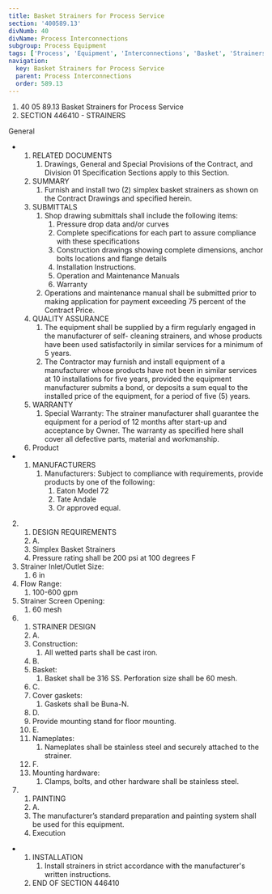 ```yaml
---
title: Basket Strainers for Process Service
section: '400589.13'
divNumb: 40
divName: Process Interconnections
subgroup: Process Equipment
tags: ['Process', 'Equipment', 'Interconnections', 'Basket', 'Strainers', 'for', 'Service']
navigation:
  key: Basket Strainers for Process Service
  parent: Process Interconnections
  order: 589.13
---
```


   1. 40 05 89.13 Basket Strainers for Process Service
   1. SECTION 446410 - STRAINERS 

General

* 
	1. RELATED DOCUMENTS
		1. Drawings, General and Special Provisions of the Contract, and Division 01 Specification Sections apply to this Section.
	2. SUMMARY
		1. Furnish and install two (2) simplex basket strainers as shown on the Contract Drawings and specified herein.
	3. SUBMITTALS
		1. Shop drawing submittals shall include the following items:
			1. Pressure drop data and/or curves
			2. Complete specifications for each part to assure compliance with these specifications
			3. Construction drawings showing complete dimensions, anchor bolts locations and flange details
			4. Installation Instructions.
			5. Operation and Maintenance Manuals
			6. Warranty
		2. Operations and maintenance manual shall be submitted prior to making application for payment exceeding 75 percent of the Contract Price.
	4. QUALITY ASSURANCE
		1. The equipment shall be supplied by a firm regularly engaged in the manufacturer of self- cleaning strainers, and whose products have been used satisfactorily in similar services for a minimum of 5 years.
		2. The Contractor may furnish and install equipment of a manufacturer whose products have not been in similar services at 10 installations for five years, provided the equipment manufacturer submits a bond, or deposits a sum equal to the installed price of the equipment, for a period of five (5) years.
	5. WARRANTY
		1. Special Warranty: The strainer manufacturer shall guarantee the equipment for a period of 12 months after start-up and acceptance by Owner. The warranty as specified here shall cover all defective parts, material and workmanship.
   1. Product

* 
	1. MANUFACTURERS
		1. Manufacturers: Subject to compliance with requirements, provide products by one of the following:
			1. Eaton Model 72
			2. Tate Andale
			3. Or approved equal.
2.
   1. DESIGN REQUIREMENTS
   1. A.
   1. Simplex Basket Strainers
   1. Pressure rating shall be 200 psi at 100 degrees F
2. Strainer Inlet/Outlet Size:
      1. 6 in
3. Flow Range:
      1. 100-600 gpm
4. Strainer Screen Opening:
      1. 60 mesh
3.
   1. STRAINER DESIGN
   1. A.
   1. Construction:
      1. All wetted parts shall be cast iron.
   1. B.
   1. Basket:
      1. Basket shall be 316 SS. Perforation size shall be 60 mesh.
   1. C.
   1. Cover gaskets:
      1. Gaskets shall be Buna-N.
   1. D.
   1. Provide mounting stand for floor mounting.
   1. E.
   1. Nameplates:
      1. Nameplates shall be stainless steel and securely attached to the strainer.
   1. F.
   1. Mounting hardware:
      1. Clamps, bolts, and other hardware shall be stainless steel.
4.
   1. PAINTING
   1. A.
   1. The manufacturer’s standard preparation and painting system shall be used for this equipment.
   1. Execution

* 
	1. INSTALLATION
		1. Install strainers in strict accordance with the manufacturer's written instructions.
   1. END OF SECTION 446410

